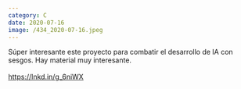 ```yaml
--- 
category: C 
date: 2020-07-16 
image: /434_2020-07-16.jpeg 
--- 
```


Súper interesante este proyecto para combatir el desarrollo de IA con sesgos. Hay material muy interesante. <br><br>https://lnkd.in/g_6niWX